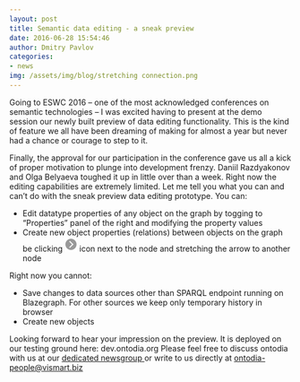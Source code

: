 ```yaml
---
layout: post
title: Semantic data editing - a sneak preview
date: 2016-06-28 15:54:46
author: Dmitry Pavlov
categories:
- news
img: /assets/img/blog/stretching connection.png
---
```

Going to ESWC 2016 – one of the most acknowledged conferences on semantic technologies – I was excited having to present at the demo session our newly built preview of data editing functionality. This is the kind of feature we all have been dreaming of making for almost a year but never had a chance or courage to step to it.

<!-- more -->

Finally, the approval for our participation in the conference gave us all a kick of proper motivation to plunge into development frenzy. Daniil Razdyakonov and Olga Belyaeva toughed it up in little over than a week.
Right now the editing capabilities are extremely limited. Let me tell you what you can and can’t do with the sneak preview data editing prototype.
You can:
<ul>
<li>Edit datatype properties of any object on the graph by togging to “Properties” panel of the right and modifying the property values</li>
<li>Create new object properties (relations) between objects on the graph  be clicking <img src="/assets/img/blog/stretch connection icon.png " alt="stretch connection icon"/> icon next to the node and stretching the arrow to another node</li>
</ul>

Right now you cannot:
<ul>
<li>Save changes to data sources other than SPARQL endpoint running on Blazegraph. For other sources we keep only temporary history in browser</li>
<li>Create new objects</li>
</ul>
Looking forward to hear your impression on the preview. It is deployed on our testing ground here: dev.ontodia.org
Please feel free to discuss ontodia with us at our <a href="https://groups.google.com/forum/#!forum/ontodia">dedicated newsgroup </a> 
or write to us directly at <a href=mailto:ontodia-people@vismart.biz>ontodia-people@vismart.biz</a>
